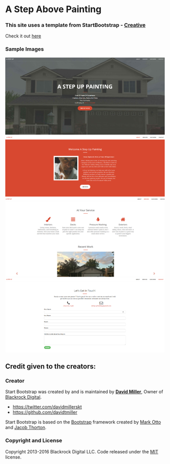 # A Step Above Painting  
### This site uses a template from StartBootstrap - [Creative](http://startbootstrap.com/template-overviews/creative/)

Check it out [here](https://www.astepuppainting.com)

### Sample Images
![alt text](img/SampleImage1.png "Sample image 1")
![alt text](img/SampleImage2.png "Sample image 2")
![alt text](img/SampleImage3.png "Sample image 4")
![alt text](img/SampleImage4.png "Sample image 4")




## Credit given to the creators: 

### Creator

Start Bootstrap was created by and is maintained by **[David Miller](http://davidmiller.io/)**, Owner of [Blackrock Digital](http://blackrockdigital.io/).

* https://twitter.com/davidmillerskt
* https://github.com/davidtmiller

Start Bootstrap is based on the [Bootstrap](http://getbootstrap.com/) framework created by [Mark Otto](https://twitter.com/mdo) and [Jacob Thorton](https://twitter.com/fat).

### Copyright and License

Copyright 2013-2016 Blackrock Digital LLC. Code released under the [MIT](https://github.com/BlackrockDigital/startbootstrap-creative/blob/gh-pages/LICENSE) license.
